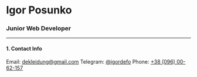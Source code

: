 # Igor Posunko

### Junior Web Developer

---

#### 1. Contact Info

Email: [dekleidung@gmail.com](mailto:dekleidung@gmail.com)
Telegram: [@igordefo](https://t.me/igordefo)
Phone: [+38 (096) 00-62-157](tel:+380960062157)
